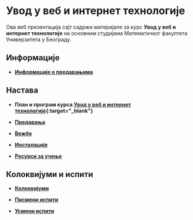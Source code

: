 # Увод у веб и интернет технологије

Ова веб презентација сајт садржи материјале за курс **Увод у веб и интернет технологије** на основним студијама Математичког факултета Универзитета у Београду.

## Информације 

* **[Информације о предавањима](/predavanja/info/README.md)**

## Настава

* **План и програм курса [Увод у веб и интернет технологије](/predavanja/info/R130_-_Uvod_u_veb_i_internet_tehnologije.pdf){:target="_blank"}**

* **[Предавања](/predavanja/README.md)**

* **[Вежбе](/vezbe/README.md)**

* **[Инсталације](/INSTALACIJE.md)**

* **[Ресурси за учење](/RESURSI-ZA-UCENJE.md)**

## Колоквијуми и испити

* **[Колоквијуми](/kolokvijum/README.md)**

* **[Писмени испити](/pismeni-ispit/README.md)**

* **[Усмени испити](/usmeni-ispit/README.md)**